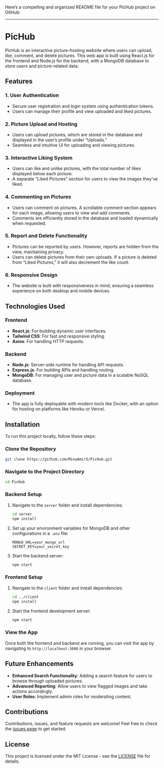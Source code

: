 Here’s a compelling and organized README file for your PicHub project on GitHub:

---

# PicHub

PicHub is an interactive picture-hosting website where users can upload, like, comment, and delete pictures. This web app is built using React.js for the frontend and Node.js for the backend, with a MongoDB database to store users and picture-related data. 


## Features

### 1. **User Authentication**
- Secure user registration and login system using authentication tokens.
- Users can manage their profile and view uploaded and liked pictures.

### 2. **Picture Upload and Hosting**
- Users can upload pictures, which are stored in the database and displayed in the user’s profile under “Uploads.”
- Seamless and intuitive UI for uploading and viewing pictures.

### 3. **Interactive Liking System**
- Users can like and unlike pictures, with the total number of likes displayed below each picture.
- A separate “Liked Pictures” section for users to view the images they've liked.

### 4. **Commenting on Pictures**
- Users can comment on pictures. A scrollable comment section appears for each image, allowing users to view and add comments.
- Comments are efficiently stored in the database and loaded dynamically when requested.

### 5. **Report and Delete Functionality**
- Pictures can be reported by users. However, reports are hidden from the view, maintaining privacy.
- Users can delete pictures from their own uploads. If a picture is deleted from “Liked Pictures,” it will also decrement the like count.

### 6. **Responsive Design**
- The website is built with responsiveness in mind, ensuring a seamless experience on both desktop and mobile devices.

## Technologies Used

### Frontend
- **React.js**: For building dynamic user interfaces.
- **Tailwind CSS**: For fast and responsive styling.
- **Axios**: For handling HTTP requests.
  
### Backend
- **Node.js**: Server-side runtime for handling API requests.
- **Express.js**: For building APIs and handling routing.
- **MongoDB**: For managing user and picture data in a scalable NoSQL database.

### Deployment
- The app is fully deployable with modern tools like Docker, with an option for hosting on platforms like Heroku or Vercel.

## Installation

To run this project locally, follow these steps:

### Clone the Repository
```bash
git clone https://github.com/MinaAmir5/PicHub.git
```

### Navigate to the Project Directory
```bash
cd PicHub
```

### Backend Setup
1. Navigate to the `server` folder and install dependencies:
    ```bash
    cd server
    npm install
    ```
2. Set up your environment variables for MongoDB and other configurations in a `.env` file:
    ```
    MONGO_URL=your_mongo_url
    SECRET_KEY=your_secret_key
    ```
3. Start the backend server:
    ```bash
    npm start
    ```

### Frontend Setup
1. Navigate to the `client` folder and install dependencies:
    ```bash
    cd ../client
    npm install
    ```
2. Start the frontend development server:
    ```bash
    npm start
    ```

### View the App
Once both the frontend and backend are running, you can visit the app by navigating to `http://localhost:3000` in your browser.

## Future Enhancements

- **Enhanced Search Functionality**: Adding a search feature for users to browse through uploaded pictures.
- **Advanced Reporting**: Allow users to view flagged images and take actions accordingly.
- **User Roles**: Implement admin roles for moderating content.

## Contributions

Contributions, issues, and feature requests are welcome! Feel free to check the [issues page](https://github.com/MinaAmir5/PicHub/issues) to get started.

## License

This project is licensed under the MIT License - see the [LICENSE](LICENSE) file for details.
